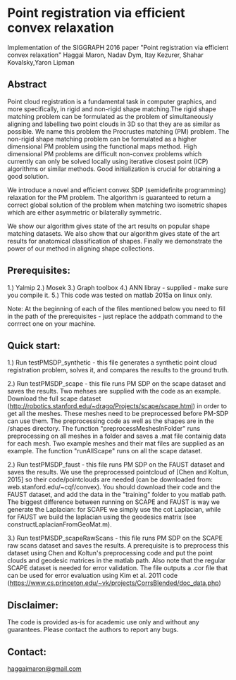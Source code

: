 # Point registration via efficient convex relaxation
Implementation of the SIGGRAPH 2016 paper "Point registration via efficient convex relaxation"
Haggai Maron, Nadav Dym, Itay Kezurer, Shahar Kovalsky,Yaron Lipman 

Abstract
-------------
Point cloud registration is a fundamental task in computer graphics, and more specifically, in rigid and non-rigid shape matching.The rigid shape matching problem can be formulated as the problem of simultaneously aligning and labelling two point clouds in 3D so that they are as similar as possible. We name this problem the Procrustes matching (PM) problem. The non-rigid shape matching problem can be formulated as a higher dimensional PM problem using the functional maps method. High dimensional PM problems are difficult non-convex problems which currently can only be solved locally using iterative closest point (ICP) algorithms or similar methods. Good initialization is crucial for obtaining a good solution.

We introduce a novel and efficient convex SDP (semidefinite programming) relaxation for the PM problem. The algorithm is guaranteed to return a correct global solution of the problem when matching two isometric shapes which are either asymmetric or bilaterally symmetric.

We show our algorithm gives state of the art results on popular shape matching datasets. We also show that our algorithm gives
state of the art results for anatomical classification of shapes. Finally we demonstrate the power of our method in aligning shape collections.

Prerequisites:
--------------
1.) Yalmip
2.) Mosek
3.) Graph toolbox
4.) ANN libray - supplied - make sure you compile it.
5.) This code was tested on matlab 2015a on linux only.

Note: At the beginning of each of the files mentioned below you need to fill in the path of the prerequisites - just replace the addpath command to the corrrect one on your machine.

Quick start:
------------
1.) Run testPMSDP_synthetic - this file generates a synthetic point cloud registration problem, solves it, and compares the results to the ground truth.

2.) Run testPMSDP_scape - this file runs PM SDP on the scape dataset and saves the results. Two mehses are supplied with the code as an example. 
Download the full scape dataset (http://robotics.stanford.edu/~drago/Projects/scape/scape.html) in order to get all the meshes. 
These meshes need to be preprocessed before PM-SDP can use them. The preprocessing code as well as the shapes are in the /shapes directory. 
The function "preprocessMeshesInFolder" runs preprocessing on all meshes in a folder and saves a .mat file containig data for each mesh. 
Two example meshes and their mat files are supplied as an example.
The function "runAllScape" runs on all the scape dataset.

2.) Run testPMSDP_faust - this file runs PM SDP on the FAUST dataset and saves the results.
We use the preprocessed pointcloud of [Chen and Koltun, 2015] so their code/pointclouds are needed (can be downloaded from: web.stanford.edu/~cqf/convex).
You should download their code and the FAUST dataset, and add the data in the "training" folder to you matlab path.
The biggest difference between running on SCAPE and FAUST is way we generate the Laplacian: 
for SCAPE we simply use the cot Laplacian, while for FAUST we build the laplacian using the geodesics matrix (see constructLaplacianFromGeoMat.m).

3.) Run testPMSDP_scapeRawScans - this file runs PM SDP on the SCAPE raw scans dataset and saves the results.
A prerequisite is to preprocess this dataset using Chen and Koltun's preprocessing code and put the point clouds and geodesic matrices in the matlab path. 
Also note that the regular SCAPE dataset is needed for error validation. The file outputs a .cor file that can be used for error evaluation using Kim et al. 2011 code 
(https://www.cs.princeton.edu/~vk/projects/CorrsBlended/doc_data.php)

Disclaimer:
-----------------
The code is provided as-is for academic use only and without any guarantees. Please contact the authors to report any bugs.


Contact:
---------
haggaimaron@gmail.com
